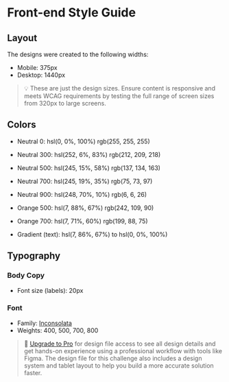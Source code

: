 # Front-end Style Guide

## Layout

The designs were created to the following widths:

- Mobile: 375px
- Desktop: 1440px

> 💡 These are just the design sizes. Ensure content is responsive and meets WCAG requirements by testing the full range of screen sizes from 320px to large screens.

## Colors

- Neutral 0: hsl(0, 0%, 100%)       rgb(255, 255, 255)
- Neutral 300: hsl(252, 6%, 83%)    rgb(212, 209, 218)
- Neutral 500: hsl(245, 15%, 58%)   rgb(137, 134, 163)  
- Neutral 700: hsl(245, 19%, 35%)   rgb(75, 73, 97)
- Neutral 900: hsl(248, 70%, 10%)   rgb(6, 6, 26)

- Orange 500: hsl(7, 88%, 67%)      rgb(242, 109, 90)
- Orange 700: hsl(7, 71%, 60%)      rgb(199, 88, 75)

- Gradient (text): hsl(7, 86%, 67%) to hsl(0, 0%, 100%)

## Typography

### Body Copy

- Font size (labels): 20px 

### Font

- Family: [Inconsolata](https://fonts.google.com/specimen/Inconsolata)
- Weights: 400, 500, 700, 800

> 💎 [Upgrade to Pro](https://www.frontendmentor.io/pro?ref=style-guide) for design file access to see all design details and get hands-on experience using a professional workflow with tools like Figma. The design file for this challenge also includes a design system and tablet layout to help you build a more accurate solution faster.